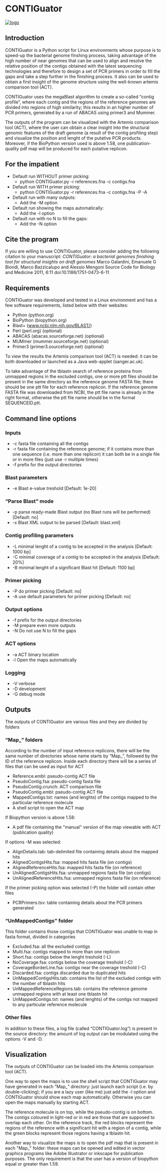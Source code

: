 CONTIGuator
===========

[![logo](http://contiguator.sourceforge.net/img/logoweb.png)](http://contiguator.sourceforge.net)

Introduction
------------

CONTIGuator is a Python script for Linux environments whose purpose is to speed-up the bacterial genome finshing process, taking advantage of the high number of near genomes that can be used to align and resolve the relative position of the contigs obtained with the latest sequencing technologies and therefore to design a set of PCR primers in order to fill the gaps and take a step further in the finishing process. It also can be used to obtain a first insight of the genome structure using the well-known artemis comparison tool (ACT).

CONTIGuator uses the megaBlast algorithm to create a so-called “contig profile”, where each contig and the regions of the reference genomes are divided into regions of high similarity; this results in an higher number of PCR primers, generated by a run of ABACAS using primer3 and Mummer.

The outputs of the program can be visualized with the Artemis comparison tool (ACT), where the user can obtain a clear insight into the structural genomic features of the draft genome (a result of the contig profiling step) and visualize the position and lenght of the putative PCR products. Moreover, if the BioPython version used is above 1.58, one publication-quality pdf map will be produced for each putative replicon.

For the impatient
-----------------

* Default run WITHOUT primer picking:
    * python CONTIGuator.py -r references.fna -c contigs.fna
* Default run WITH primer picking:
    * python CONTIGuator.py -r references.fna -c contigs.fna -P -A
* Default run with many outputs:
     * Add the -M option
* Default run showing the maps automatically:
     * Add the -l option
* Default run with no N to fill the gaps:
     * Add the -N option

Cite the program
----------------

If you are willing to use CONTIGuator, please consider adding the following citation to your manuscript:
*CONTIGuator: a bacterial genomes finishing tool for structural insights on draft genomes*
Marco Galardini, Emanuele G Biondi, Marco Bazzicalupo and Alessio Mengoni
Source Code for Biology and Medicine 2011, 6:11 doi:10.1186/1751-0473-6-11

Requirements
------------

CONTIGuator was developed and tested in a Linux environment and has a few software requirements, listed below with their websites:

* Python (python.org)
* BioPython (biopython.org)
* Blast+ (www.ncbi.nlm.nih.gov/BLAST/)
* Perl (perl.org) (optional)
* ABACAS (abacas.sourceforge.net) (optional)
* MUMmer (mummer.sourceforge.net) (optional)
* Primer3 (primer3.sourceforge.net) (optional)

To view the results the Artemis comparison tool (ACT) is needed: it can be both downloaded or launched as a Java web-applet (sanger.ac.uk).

To take advantage of the tblastn search of reference proteins from unmapped regions in the excluded contigs, one or more ptt files should be present in the same directory as the reference genome FASTA file; there should be one ptt file for each reference replicon. If the reference genome FASTA file was downloaded from NCBI, the ptt file name is already in the right format, otherwise the ptt file name should be in the format SEQUENCEID.ptt.

Command line options
--------------------

### Inputs
* -c fasta file containing all the contigs
* -r fasta file containing the reference genome; if it contains more than one sequence (i.e. more than one replicon) it can both be in a single file or in more files (just use -r multiple times)
* -f prefix for the output directories

### Blast parameters
* -e Blast e-value treshold [Default: 1e-20]

### “Parse Blast” mode
* -p parse ready-made Blast output (no Blast runs will be performed) [Default: no]
* -x Blast XML output to be parsed [Default: blast.xml]

### Contig profiling parameters
* -L minimal lenght of a contig to be accepted in the analysis [Default: 1000 bp]
* -C minimal coverage of a contig to be accepted in the analysis [Default: 20%]
* -B minimal lenght of a significant Blast hit [Default: 1100 bp]

### Primer picking
* -P do primer picking [Default: no]
* -A use default parameters for primer picking [Default: no]

### Output options
* -f prefix for the output directories
* -M prepare even more outputs
* -N Do not use N to fill the gaps

### ACT options
* -a ACT binary location
* -l Open the maps automatically

### Logging
* -V verbose
* -D development
* -G debug mode

Outputs
-------

The outputs of CONTIGuator are various files and they are divided by folders

### “Map_” folders
According to the number of input reference replicons, there will be the same number of directories whose name starts by “Map_”, followed by the ID of the reference replicon. Inside each directory there will be a series of files that can be used as input for ACT

* Reference.embl: pseudo-contig ACT file
* PseudoContig.fsa: pseudo-contig fasta file
* PseudoContig.crunch: ACT comparison file
* PseudoContig.embl: pseudo-contig ACT file
* MappedContigs.txt: names (and lenghts) of the contigs mapped to the particular reference molecule
* A shell script to open the ACT map

If Biopython version is above 1.58:
* A pdf file containing the "manual" version of the map viewable with ACT (publication quality)

If options -M was selected:
* AlignDetails.tab: tab-delimited file containing details about the mapped hits
* AlignedContigsHits.fsa: mapped hits fasta file (on contigs)
* AlignedReferenceHits.fsa: mapped hits fasta file (on reference)
* UnAlignedContigsHits.fsa: unmapped regions fasta file (on contigs)
* UnAlignedReferenceHits.fsa: unmapped regions fasta file (on reference)

If the primer picking option was selected (-P) the folder will contain other files
* PCRPrimers.tsv: table containing details about the PCR primers generated

### “UnMappedContigs” folder
This folder contains those contigs that CONTIGuator was unable to map in fasta format, divided in categories

* Excluded.fsa: all the excluded contigs
* Multi.fsa: contigs mapped to more than one replicon
* Short.fsa: contigs below the lenght treshold (-L)
* NoCoverage.fsa: contigs below the coverage treshold (-C)
* CoverageBorderLine.fsa: contigs near the coverage treshold (-C)
* Discarded.fsa: contigs discarded due to duplicated hits
* UnMappedContigsHits.tab: contains the list of the excluded contigs with the number of tblastn hits
* UnMappedReferenceRegions.tab: contains the reference genome unmapped regions with at least one tblastn hit
* UnMappedContigs.txt: names (and lenghts) of the contigs not mapped to any particular reference molecule

### Other files
In addition to these files, a log file (called “CONTIGuator.log”) is present in the source directory: the amount of log output can be modulated using the options -V and -D.

Visualization
-------------

The outputs of CONTIGuator can be loaded into the Artemis comparison tool (ACT).

One way to open the maps is to use the shell script that CONTIGuator may have generated in each “Map_” directory: just launch each script (i.e. by double-clicking); if you are a lazy user (like me) just add the -l option and CONTIGuator should show each map automatically. Otherwise you can open the maps manually by starting ACT.

The reference molecule is on top, while the pseudo-contig is on bottom. The contigs coloured in light-red or in red are those that are supposed to overlap each other. On the reference track, the red blocks represent the regions of the reference with a significant hit with a region of a contig, while the green blocks represent those regions having a tblastn hit.

Another way to visualize the maps is to open the pdf map that is present in each "Map_" folder: these maps can be opened and edited in vector graphics programs like Adobe Illustrator or inkscape for publication purposes. The only requirement is that the user has a version of biopython equal or greater than 1.59.
